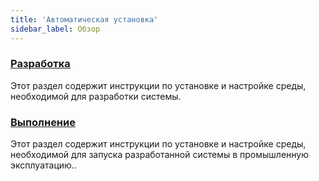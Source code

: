 ```yaml
---
title: 'Автоматическая установка'
sidebar_label: Обзор
---
```


### [Разработка](Development_auto.md)

Этот раздел содержит инструкции по установке и настройке среды, необходимой для разработки системы.

### [Выполнение](Execution_auto.md)

Этот раздел содержит инструкции по установке и настройке среды, необходимой для запуска разработанной системы в промышленную эксплуатацию..

